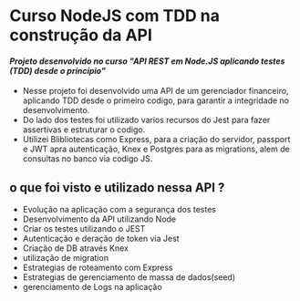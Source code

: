 # Curso NodeJS com TDD na construção da API
#### _Projeto desenvolvido no curso "API REST em Node.JS aplicando testes (TDD) desde o princípio"_

- Nesse projeto foi desenvolvido uma API de um gerenciador financeiro, aplicando TDD desde o primeiro codigo, para garantir a integridade no desenvolvimento.
- Do lado dos testes foi utilizado varios recursos do Jest para fazer assertivas e estruturar o codigo.
- Utilizei Blibliotecas como Express, para a criação do servidor, passport e JWT apra autenticação, Knex e Postgres para as migrations, alem de consultas no banco via codigo JS.

## o que foi visto e utilizado nessa API ?
- Evolução na aplicação com a segurança dos testes
- Desenvolvimento da API utilizando Node
- Criar os testes utilizando o JEST
- Autenticação e deração de token via Jest
- Criação de DB através Knex
- utilização de migration
- Estrategias de roteamento com Express
- Estrategias de gerenciamento de massa de dados(seed)
- gerenciamento de Logs na aplicação


